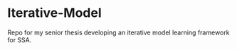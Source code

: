 # Iterative-Model
Repo for my senior thesis developing an iterative model learning framework for SSA.
